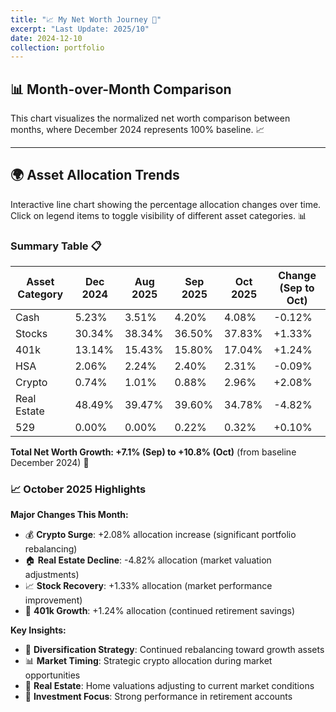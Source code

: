 ```yaml
---
title: "📈 My Net Worth Journey 🚀"
excerpt: "Last Update: 2025/10"
date: 2024-12-10
collection: portfolio
---
```


## 📊 Month-over-Month Comparison

This chart visualizes the normalized net worth comparison between months, where December 2024 represents 100% baseline. 📈

<div style="width: 100%; max-width: 800px; margin: auto;">
    <canvas id="barChart" style="width: 100%; height: 400px;"></canvas>
</div>

<script src="/assets/js/chart.min.js"></script>
<script src="/assets/js/net-worth-charts.js?v=3"></script>

---

## 🌍 Asset Allocation Trends

Interactive line chart showing the percentage allocation changes over time. Click on legend items to toggle visibility of different asset categories. 📊

<div style="width: 100%; max-width: 800px; margin: auto;">
    <canvas id="lineChart" style="width: 100%; height: 400px;"></canvas>
</div>



### Summary Table 📋

| Asset Category | Dec 2024 | Aug 2025 | Sep 2025 | Oct 2025 | Change (Sep to Oct) |
|---|---|---|---|---|---|
| Cash | 5.23% | 3.51% | 4.20% | 4.08% | -0.12% |
| Stocks | 30.34% | 38.34% | 36.50% | 37.83% | +1.33% |
| 401k | 13.14% | 15.43% | 15.80% | 17.04% | +1.24% |
| HSA | 2.06% | 2.24% | 2.40% | 2.31% | -0.09% |
| Crypto | 0.74% | 1.01% | 0.88% | 2.96% | +2.08% |
| Real Estate | 48.49% | 39.47% | 39.60% | 34.78% | -4.82% |
| 529 | 0.00% | 0.00% | 0.22% | 0.32% | +0.10% |

**Total Net Worth Growth: +7.1% (Sep) to +10.8% (Oct)** (from baseline December 2024) 🚀

### 📈 October 2025 Highlights

**Major Changes This Month:**
- 💰 **Crypto Surge**: +2.08% allocation increase (significant portfolio rebalancing)
- 🏠 **Real Estate Decline**: -4.82% allocation (market valuation adjustments)
- 📈 **Stock Recovery**: +1.33% allocation (market performance improvement)
- 🏦 **401k Growth**: +1.24% allocation (continued retirement savings)

**Key Insights:**
- 🎯 **Diversification Strategy**: Continued rebalancing toward growth assets
- 📊 **Market Timing**: Strategic crypto allocation during market opportunities
- 🏡 **Real Estate**: Home valuations adjusting to current market conditions
- 💼 **Investment Focus**: Strong performance in retirement accounts